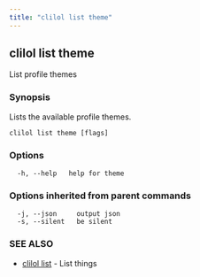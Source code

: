 ```yaml
---
title: "clilol list theme"
---
```

## clilol list theme

List profile themes

### Synopsis

Lists the available profile themes.

```
clilol list theme [flags]
```

### Options

```
  -h, --help   help for theme
```

### Options inherited from parent commands

```
  -j, --json     output json
  -s, --silent   be silent
```

### SEE ALSO

* [clilol list](clilol_list.md)	 - List things

